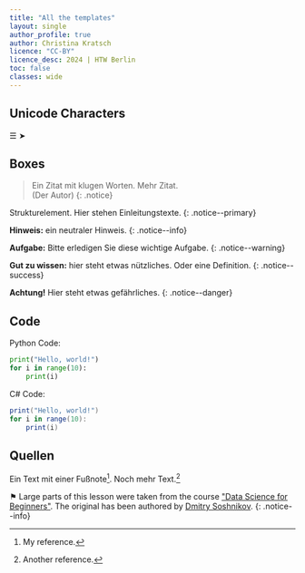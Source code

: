 ```yaml
---
title: "All the templates"
layout: single
author_profile: true
author: Christina Kratsch
licence: "CC-BY"
licence_desc: 2024 | HTW Berlin 
toc: false
classes: wide
---
```


## Unicode Characters

☰ ➤

## Boxes

> Ein Zitat mit klugen Worten. 
> Mehr Zitat.
<br>(Der Autor)
{: .notice} 

Strukturelement. Hier stehen Einleitungstexte.
{: .notice--primary}

**Hinweis:** ein neutraler Hinweis.
{: .notice--info}

**Aufgabe:** Bitte erledigen Sie diese wichtige Aufgabe.
{: .notice--warning}

**Gut zu wissen:** hier steht etwas nützliches. Oder eine Definition.
{: .notice--success}

**Achtung!** Hier steht etwas gefährliches.
{: .notice--danger}


## Code


Python Code:

```python
print("Hello, world!")
for i in range(10):
    print(i)
```

C# Code:

```csharp
print("Hello, world!")
for i in range(10):
    print(i)
```



## Quellen


Ein Text mit einer Fußnote[^1]. Noch mehr Text.[^2]

[^1]: My reference.
[^2]: Another reference.



⚑ Large parts of this lesson were taken from the course ["Data Science for Beginners"](https://github.com/microsoft/Data-Science-For-Beginners). The original has been authored by [Dmitry Soshnikov](http://soshnikov.com).
{: .notice--info}